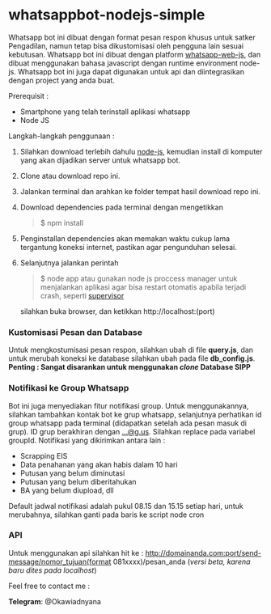 # whatsappbot-nodejs-simple
Whatsapp bot ini dibuat dengan format pesan respon khusus untuk satker Pengadilan, namun tetap bisa dikustomisasi oleh pengguna lain sesuai kebutusan. Whatsapp bot ini dibuat dengan platform [whatsapp-web-js](https://github.com/pedroslopez/whatsapp-web.js/), dan dibuat menggunakan bahasa javascript dengan runtime environment node-js. Whatsapp bot ini juga dapat digunakan untuk api dan diintegrasikan dengan project yang anda buat.

Prerequisit :
* Smartphone yang telah terinstall aplikasi whatsapp
* Node JS

Langkah-langkah penggunaan :
1. Silahkan download terlebih dahulu [node-js](https://nodejs.org/en/download/), kemudian install di komputer yang akan dijadikan server untuk whatsapp bot. 
2. Clone atau download repo ini.
3. Jalankan terminal dan arahkan ke folder tempat hasil download repo ini.
4. Download dependencies pada terminal  dengan mengetikkan
   > $ npm install
5. Penginstallan dependencies akan memakan waktu cukup lama tergantung koneksi internet, pastikan agar pengunduhan selesai.
5. Selanjutnya jalankan perintah 
   > $ node app
   atau gunakan node js proccess manager untuk menjalankan aplikasi agar bisa restart otomatis apabila terjadi crash, seperti [supervisor](https://www.npmjs.com/package/supervisor)

   silahkan buka browser, dan ketikkan http://localhost:(port)
 
 ### Kustomisasi Pesan dan Database
 Untuk mengkostumisasi pesan respon, silahkan ubah di file **query.js**, dan untuk merubah koneksi ke database silahkan ubah pada file **db_config.js**.
 **Penting : Sangat disarankan untuk menggunakan _clone_ Database SIPP**

 ### Notifikasi ke Group Whatsapp
 Bot ini juga menyediakan fitur notifikasi group. Untuk menggunakannya, silahkan tambahkan kontak bot ke grup whatsapp, selanjutnya perhatikan id group whatsapp pada terminal (didapatkan setelah ada pesan masuk di grup). ID grup berakhiran dengan ...@g.us. Silahkan replace pada variabel groupId. Notifikasi yang 
 dikirimkan antara lain :

* Scrapping EIS
 * Data penahanan yang akan habis dalam 10 hari
 * Putusan yang belum diminutasi
 * Putusan yang belum diberitahukan
 * BA yang belum diupload, dll

Default jadwal notifikasi adalah pukul 08.15  dan 15.15 setiap hari, untuk merubahnya, silahkan ganti pada baris ke script node cron

### API

 Untuk menggunakan api silahkan hit ke : http://domainanda.com:port/send-message/nomor_tujuan(format 081xxxx)/pesan_anda (_versi beta, karena baru dites pada localhost_)

 

   Feel free to contact me :

   **Telegram**: @Okawiadnyana






